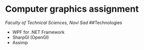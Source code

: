 # Computer graphics assignment
*Faculty of Technical Sciences, Novi Sad*
##Technologies
- WPF for .NET Framework
- SharpGl (OpenGl)
- Assimp

